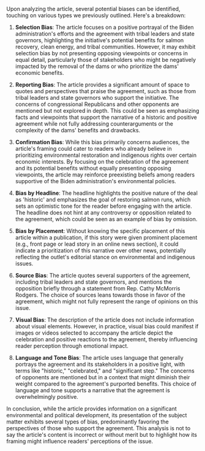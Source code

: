 Upon analyzing the article, several potential biases can be identified, touching on various types we previously outlined. Here's a breakdown:

1. **Selection Bias**: The article focuses on a positive portrayal of the Biden administration's efforts and the agreement with tribal leaders and state governors, highlighting the initiative's potential benefits for salmon recovery, clean energy, and tribal communities. However, it may exhibit selection bias by not presenting opposing viewpoints or concerns in equal detail, particularly those of stakeholders who might be negatively impacted by the removal of the dams or who prioritize the dams' economic benefits.

2. **Reporting Bias**: The article provides a significant amount of space to quotes and perspectives that praise the agreement, such as those from tribal leaders and state governors who support the initiative. The concerns of congressional Republicans and other opponents are mentioned but not explored in depth. This could be seen as emphasizing facts and viewpoints that support the narrative of a historic and positive agreement while not fully addressing counterarguments or the complexity of the dams' benefits and drawbacks.

3. **Confirmation Bias**: While this bias primarily concerns audiences, the article's framing could cater to readers who already believe in prioritizing environmental restoration and indigenous rights over certain economic interests. By focusing on the celebration of the agreement and its potential benefits without equally presenting opposing viewpoints, the article may reinforce preexisting beliefs among readers supportive of the Biden administration's environmental policies.

4. **Bias by Headline**: The headline highlights the positive nature of the deal as 'historic' and emphasizes the goal of restoring salmon runs, which sets an optimistic tone for the reader before engaging with the article. The headline does not hint at any controversy or opposition related to the agreement, which could be seen as an example of bias by omission.

5. **Bias by Placement**: Without knowing the specific placement of this article within a publication, if this story were given prominent placement (e.g., front page or lead story in an online news section), it could indicate a prioritization of this narrative over other news, potentially reflecting the outlet's editorial stance on environmental and indigenous issues.

6. **Source Bias**: The article quotes several supporters of the agreement, including tribal leaders and state governors, and mentions the opposition briefly through a statement from Rep. Cathy McMorris Rodgers. The choice of sources leans towards those in favor of the agreement, which might not fully represent the range of opinions on this issue.

7. **Visual Bias**: The description of the article does not include information about visual elements. However, in practice, visual bias could manifest if images or videos selected to accompany the article depict the celebration and positive reactions to the agreement, thereby influencing reader perception through emotional impact.

8. **Language and Tone Bias**: The article uses language that generally portrays the agreement and its stakeholders in a positive light, with terms like "historic," "celebrated," and "significant step." The concerns of opponents are mentioned but in a context that might diminish their weight compared to the agreement's purported benefits. This choice of language and tone supports a narrative that the agreement is overwhelmingly positive.

In conclusion, while the article provides information on a significant environmental and political development, its presentation of the subject matter exhibits several types of bias, predominantly favoring the perspectives of those who support the agreement. This analysis is not to say the article's content is incorrect or without merit but to highlight how its framing might influence readers' perceptions of the issue.
